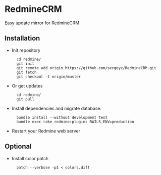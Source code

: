 RedmineCRM
==========

Easy update mirror for RedmineCRM

Installation
------------

- Init repository

        cd redmine/
        git init
        git remote add origin https://github.com/sergeyz/RedmineCRM.git
        git fetch
        git checkout -t origin/master

- Or get updates

        cd redmine/
        git pull

- Install dependencies and migrate database:

        bundle install --without development test
        bundle exec rake redmine:plugins RAILS_ENV=production

- Restart your Redmine web server


Optional
------------

- Install color patch

        patch --verbose -p1 < colors.diff




